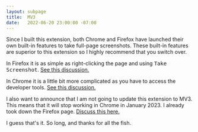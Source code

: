 ```yaml
---
layout: subpage
title:  MV3
date:   2022-06-20 23:00:00 -07:00
---
```

Since I built this extension, both Chrome and Firefox have launched their own built-in features to take full-page screenshots. These built-in features are superior to this extension so I highly recommend that you switch over.

In Firefox it is as simple as right-clicking the page and using <kbd>Take Screenshot</kbd>. <a href="https://github.com/stefansundin/one-click-screenshot/discussions/16">See this discussion.</a>

In Chrome it is a little bit more complicated as you have to access the developer tools. <a href="https://github.com/stefansundin/one-click-screenshot/discussions/15">See this discussion.</a>

I also want to announce that I am not going to update this extension to MV3. This means that it will stop working in Chrome in January 2023. I already took down the Firefox page. <a href="https://github.com/stefansundin/one-click-screenshot/issues/17">Discuss this here.</a>

I guess that's it. So long, and thanks for all the fish.
